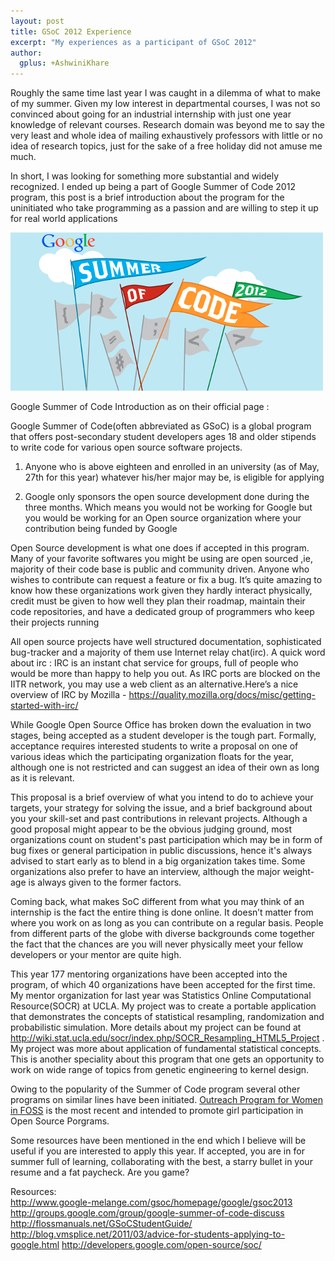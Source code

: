 ```yaml
---
layout: post
title: GSoC 2012 Experience
excerpt: "My experiences as a participant of GSoC 2012"
author:
  gplus: +AshwiniKhare
---
```


Roughly the same time last year I was caught in a dilemma of what to make of my summer. Given my low interest in departmental courses, I was not so convinced about going for an industrial internship with just one year knowledge of relevant courses. Research domain was beyond me to say the very least and whole idea of mailing exhaustively professors with little or no idea of research topics, just for the sake of a free holiday did not amuse me much.

In short, I was looking for something more substantial and widely recognized. I ended up being a part of Google Summer of Code 2012 program, this post is a brief introduction about the program for the uninitiated who take programming as a passion and are willing to step it up for real world applications

![GSoC 2012](/images/posts/gsoc.png)


Google Summer of Code Introduction as on their official page :

Google Summer of Code(often abbreviated as GSoC) is a global program that offers post-secondary student developers ages 18 and older stipends to write code for various open source software projects.

1. Anyone who is above eighteen and enrolled in an university (as of May, 27th for this year) whatever his/her major may be, is eligible for applying

2. Google only sponsors the open source development done during the three months. Which means you would not be working for Google but you would be working for an Open source organization where your contribution being funded by Google

Open Source development is what one does if accepted in this program. Many of your favorite softwares you might be using are open sourced ,ie, majority of their code base is public and community driven. Anyone who wishes to contribute can request a feature or fix a bug. It’s quite amazing to know how these organizations work given they hardly interact physically, credit must be given to how well they plan their roadmap, maintain their code repositories, and have a dedicated group of programmers who keep their projects running

All open source projects have well structured documentation, sophisticated bug-tracker and a majority of them use Internet relay chat(irc). A quick word about irc : IRC is an instant chat service for groups, full of people who would be more than happy to help you out. As IRC ports are blocked on the IITR network, you may use a web client as an alternative.Here’s a nice overview  of IRC by Mozilla - <https://quality.mozilla.org/docs/misc/getting-started-with-irc/>

While Google Open Source Office has broken down the evaluation in two stages, being accepted as a student developer is the tough part. Formally, acceptance requires interested students to write a proposal on one of various ideas which the participating organization floats for the year, although one is not restricted and can suggest an idea of their own as long as it is relevant. 

This proposal is a brief overview of what you intend to do to achieve your targets, your strategy for solving the issue, and a brief background about you your skill-set and past contributions in relevant projects. Although a good proposal might appear to be the obvious judging ground, most organizations count on student's past participation which may be in form of bug fixes or general participation in public discussions, hence it's always advised to start early as to blend in a big organization takes time. Some organizations also prefer to have an interview, although the major weight-age is always given to the former factors.

Coming back, what makes SoC different from what you may think of an internship is the fact the entire thing is done online. It doesn’t matter from where you work on as long as you can contribute on a regular basis. People from different parts of the globe with diverse backgrounds come together the fact that the chances are you will never physically meet your fellow developers or your mentor are quite high.

This year 177 mentoring organizations have been accepted into the program, of which 40 organizations have been accepted for the first time. My mentor organization for last year was Statistics Online Computational Resource(SOCR) at UCLA. My project was to create a portable application that demonstrates the concepts of statistical resampling, randomization and probabilistic simulation. More details about my project can be found at <http://wiki.stat.ucla.edu/socr/index.php/SOCR_Resampling_HTML5_Project> . My project was more about application of fundamental statistical concepts. This is another speciality about this program that one gets an opportunity to work on wide range of topics from genetic engineering to kernel design. 

Owing to the popularity of the Summer of Code program several other programs on similar lines have been initiated. [Outreach Program for Women in FOSS](https://live.gnome.org/OutreachProgramForWomen) is the most recent and intended to promote girl participation in Open Source Porgrams. 

Some resources have been mentioned in the end which I believe will be useful if you are interested to apply this year.  If accepted, you are in for summer full of learning, collaborating with the best, a starry bullet in your resume and a fat paycheck. Are you game?

Resources:  
<http://www.google-melange.com/gsoc/homepage/google/gsoc2013> 
<http://groups.google.com/group/google-summer-of-code-discuss> 
<http://flossmanuals.net/GSoCStudentGuide/>  
<http://blog.vmsplice.net/2011/03/advice-for-students-applying-to-google.html> 
<http://developers.google.com/open-source/soc/> 

